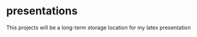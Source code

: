 presentations
=============

This projects will be a long-term storage location for my latex presentation
